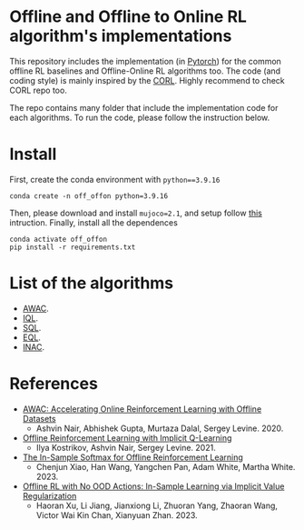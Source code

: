 # Offline and Offline to Online RL algorithm's implementations

This repository includes the implementation (in [Pytorch](https://pytorch.org/docs/stable/torch.html)) for the common offline RL baselines and Offline-Online RL algorithms too. The code (and coding style) is mainly inspired by the [CORL](https://github.com/corl-team/CORL). Highly recommend to check CORL repo too.

The repo contains many folder that include the implementation code for each algorithms. To run the code, please follow the instruction below.

# Install
First, create the conda environment with ```python==3.9.16```
```
conda create -n off_offon python=3.9.16
```
Then, please download and install ```mujoco=2.1```, and setup follow [this](https://github.com/openai/mujoco-py) intruction.
Finally, install all the dependences 
```
conda activate off_offon
pip install -r requirements.txt
```

# List of the algorithms
- [AWAC]().
- [IQL]().
- [SQL]().
- [EQL]().
- [INAC]().


# References

- [AWAC: Accelerating Online Reinforcement Learning with Offline Datasets](https://arxiv.org/abs/2006.09359)
    - Ashvin Nair, Abhishek Gupta, Murtaza Dalal, Sergey Levine. 2020.
- [Offline Reinforcement Learning with Implicit Q-Learning](https://arxiv.org/abs/2110.06169)
    - Ilya Kostrikov, Ashvin Nair, Sergey Levine. 2021.
- [The In-Sample Softmax for Offline Reinforcement Learning](https://arxiv.org/abs/2302.14372)
    - Chenjun Xiao, Han Wang, Yangchen Pan, Adam White, Martha White. 2023.
- [Offline RL with No OOD Actions: In-Sample Learning via Implicit Value Regularization](https://arxiv.org/abs/2303.15810)
    - Haoran Xu, Li Jiang, Jianxiong Li, Zhuoran Yang, Zhaoran Wang, Victor Wai Kin Chan, Xianyuan Zhan. 2023.